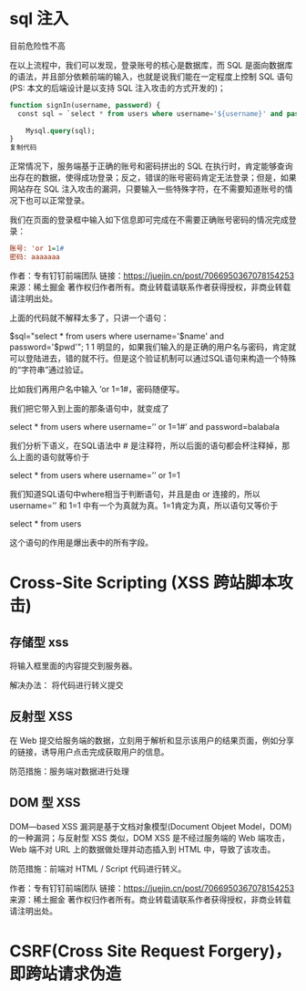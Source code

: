 # sql 注入

目前危险性不高



在以上流程中，我们可以发现，登录账号的核心是数据库，而 SQL 是面向数据库的语法，并且部分依赖前端的输入，也就是说我们能在一定程度上控制 SQL 语句(PS: 本文的后端设计是以支持 SQL 注入攻击的方式开发的)；

```sql
function signIn(username, password) {
  const sql = `select * from users where username='${username}' and password=${password}`
  
	Mysql.query(sql);
}
复制代码
```

正常情况下，服务端基于正确的账号和密码拼出的 SQL 在执行时，肯定能够查询出存在的数据，使得成功登录；反之，错误的账号密码肯定无法登录；但是，如果网站存在 SQL 注入攻击的漏洞，只要输入一些特殊字符，在不需要知道账号的情况下也可以正常登录。

我们在页面的登录框中输入如下信息即可完成在不需要正确账号密码的情况完成登录：

```ini
账号: 'or 1=1#
密码: aaaaaaa
```



作者：专有钉钉前端团队
链接：https://juejin.cn/post/7066950367078154253
来源：稀土掘金
著作权归作者所有。商业转载请联系作者获得授权，非商业转载请注明出处。



上面的代码就不解释太多了，只讲一个语句：

$sql="select * from users where username='$name' and password='$pwd'";
1
1
明显的，如果我们输入的是正确的用户名与密码，肯定就可以登陆进去，错的就不行。但是这个验证机制可以通过SQL语句来构造一个特殊的“字符串”通过验证。

比如我们再用户名中输入 ’or 1=1#，密码随便写。

我们把它带入到上面的那条语句中，就变成了

select * from users where username=’’ or 1=1#’ and password=balabala

我们分析下语义，在SQL语法中 # 是注释符，所以后面的语句都会杯注释掉，那么上面的语句就等价于

select * from users where username=’’ or 1=1

我们知道SQL语句中where相当于判断语句，并且是由 or 连接的，所以 username=’’ 和 1=1 中有一个为真就为真。1=1肯定为真，所以语句又等价于

select * from users

这个语句的作用是爆出表中的所有字段。

# Cross-Site Scripting (XSS 跨站脚本攻击)

## 存储型 xss

将输入框里面的内容提交到服务器。

解决办法： 将代码进行转义提交

## 反射型 XSS

在 Web 提交给服务端的数据，立刻用于解析和显示该用户的结果页面，例如分享的链接，诱导用户点击完成获取用户的信息。

防范措施：服务端对数据进行处理

## DOM 型 XSS

DOM—based XSS 漏洞是基于文档对象模型(Document Objeet Model，DOM)的一种漏洞；与反射型 XSS 类似，DOM XSS 是不经过服务端的 Web 端攻击，Web 端不对 URL 上的数据做处理并动态插入到 HTML 中，导致了该攻击。

防范措施：前端对 HTML / Script 代码进行转义。



作者：专有钉钉前端团队
链接：https://juejin.cn/post/7066950367078154253
来源：稀土掘金
著作权归作者所有。商业转载请联系作者获得授权，非商业转载请注明出处。

# CSRF(Cross Site Request Forgery)，即跨站请求伪造